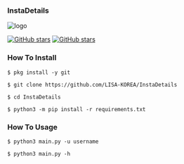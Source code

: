### InstaDetails



![logo](https://c.tenor.com/9gAQTpYexIIAAAAC/instagram-logo.gif)


[![GitHub stars](https://img.shields.io/github/stars/LISA-KOREA/InstaDetails?&style=flat-square&logo=github)](https://github.com/LISA-KOREA/InstaDetails/followers)
[![GitHub stars](https://img.shields.io/github/stars/LISA-KOREA/InstaDetails?&style=flat-square&logo=github)](https://github.com/TgCatUB/catuserbot/stargazers)




### How To Install

`$ pkg install -y git`

`$ git clone https://github.com/LISA-KOREA/InstaDetails`

`$ cd InstaDetails`

`$ python3 -m pip install -r requirements.txt`

### How To Usage

`$ python3 main.py -u username`

`$ python3 main.py -h`









